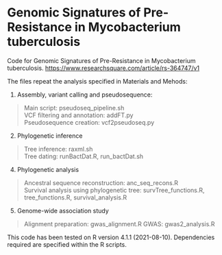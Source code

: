 # Genomic Signatures of Pre-Resistance in Mycobacterium tuberculosis

Code for Genomic Signatures of Pre-Resistance in Mycobacterium tuberculosis.
https://www.researchsquare.com/article/rs-364747/v1

The files repeat the analysis specified in Materials and Mehods:<br/>
1) Assembly, variant calling and pseudosequence:<br/>
>Main script: pseudoseq_pipeline.sh<br/>
>VCF filtering and annotation: addFT.py<br/>
>Pseudosequence creation: vcf2pseudoseq.py<br/>
2) Phylogenetic inference<br/>
> Tree inference: raxml.sh<br/>
> Tree dating: runBactDat.R, run_bactDat.sh<br/>
4) Phylogenetic analysis<br/>
>Ancestral sequence reconstruction: anc_seq_recons.R<br/>
>Survival analysis using phylogenetic tree: survTree_functions.R, tree_functions.R, survival_analysis.R<br/>
5) Genome-wide association study<br/>
> Alignment preparation: gwas_alignment.R
> GWAS: gwas2_analysis.R

This code has been tested on R version 4.1.1 (2021-08-10).
Dependencies required are specified within the R scripts.

